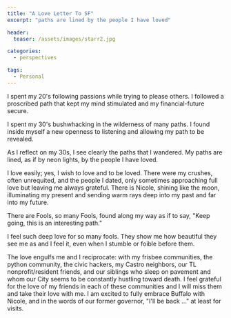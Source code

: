 ```yaml
---
title: "A Love Letter To SF"
excerpt: "paths are lined by the people I have loved"

header:
  teaser: /assets/images/starr2.jpg

categories:
  - perspectives

tags:
  - Personal
---
```


I spent my 20's following passions while trying to please others. I followed a proscribed path that kept my mind stimulated and my financial-future secure. 

I spent my 30's bushwhacking in the wilderness of many paths. I found inside myself a new openness to listening and allowing my path to be revealed. 

As I reflect on my 30s, I see clearly the paths that I wandered. My paths are lined, as if by neon lights, by the people I have loved.

I love easily; yes, I wish to love and to be loved. There were my crushes, often unrequited, and the people I dated, only sometimes approaching full love but leaving me always grateful. There is Nicole, shining like the moon, illuminating my present and sending warm rays deep into my past and far into my future.

There are Fools, so many Fools, found along my way as if to say, "Keep going, this is an interesting path."

I feel such deep love for so many fools. They show me how beautiful they see me as and I feel it, even when I stumble or foible before them.

The love engulfs me and I reciprocate: with my frisbee communities, the python community, the civic hackers, my Castro neighbors, our TL nonprofit/resident friends, and our siblings who sleep on pavement and whom our City seems to be constantly hustling toward death. I feel grateful for the love of my friends in each of these communities and I will miss them and take their love with me. I am excited to fully embrace Buffalo with Nicole, and in the words of our former governor, "I'll be back ..." at least for visits.
